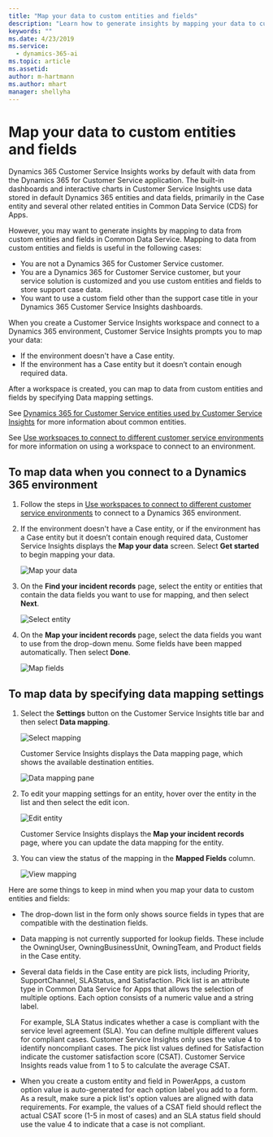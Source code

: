 ```yaml
---
title: "Map your data to custom entities and fields"
description: "Learn how to generate insights by mapping your data to custom data entities and fields​."
keywords: ""
ms.date: 4/23/2019
ms.service:
  - dynamics-365-ai
ms.topic: article
ms.assetid: 
author: m-hartmann
ms.author: mhart
manager: shellyha
---
```


# Map your data to custom entities and fields

Dynamics 365 Customer Service Insights works by default with data from the Dynamics 365 for Customer Service application. The built-in dashboards and interactive charts in Customer Service Insights use data stored in default Dynamics 365 entities and data fields, primarily in the Case entity and several other related entities in Common Data Service (CDS) for Apps.

However, you may want to generate insights by mapping to data from custom entities and fields in Common Data Service. Mapping to data from custom entities and fields is useful in the following cases:

* You are not a Dynamics 365 for Customer Service customer.
* You are a Dynamics 365 for Customer Service customer, but your service solution is customized and you use custom entities and fields to store support case data.
* You want to use a custom field other than the support case title in your Dynamics 365 Customer Service Insights dashboards.

When you create a Customer Service Insights workspace and connect to a Dynamics 365 environment, Customer Service Insights prompts you to map your data:

* If the environment doesn't have a Case entity.
* If the environment has a Case entity but it doesn’t contain enough required data.

After a workspace is created, you can map to data from custom entities and fields by specifying Data mapping settings.

See [Dynamics 365 for Customer Service entities used by Customer Service Insights](customer-service-entities.md) for more information about common entities.

See [Use workspaces to connect to different customer service environments](use-workspaces.md) for more information on using a workspace to connect to an environment.

## To map data when you connect to a Dynamics 365 environment

1. Follow the steps in [Use workspaces to connect to different customer service environments](use-workspaces.md) to connect to a Dynamics 365 environment.

2. If the environment doesn't have a Case entity, or if the environment has a Case entity but it doesn’t contain enough required data, Customer Service Insights displays the **Map your data** screen. Select **Get started** to begin mapping your data.

   ![Map your data](media/map-your-data.png)

3. On the **Find your incident records** page, select the entity or entities that contain the data fields you want to use for mapping, and then select **Next**.

   ![Select entity](media/select-entity.png)

4. On the **Map your incident records** page, select the data fields you want to use from the drop-down menu. Some fields have been mapped automatically. Then select **Done**.

   ![Map fields](media/map-fields.png)

## To map data by specifying data mapping settings

1. Select the **Settings** button on the Customer Service Insights title bar and then select **Data mapping**.

   ![Select mapping](media/select-mapping.png)

   Customer Service Insights displays the Data mapping page, which shows the available destination entities.

   ![Data mapping pane](media/data-mapping-pane.png)

2. To edit your mapping settings for an entity, hover over the entity in the list and then select the edit icon.

   ![Edit entity](media/edit-entity.png)

    Customer Service Insights displays the **Map your incident records** page, where you can update the data mapping for the entity.

3. You can view the status of the mapping in the **Mapped Fields** column.

   ![View mapping](media/view-mapping.png)

Here are some things to keep in mind when you map your data to custom entities and fields:

* The drop-down list in the form only shows source fields in types that are compatible with the destination fields.

* Data mapping is not currently supported for lookup fields. These include the OwningUser, OwningBusinessUnit, OwningTeam, and Product fields in the Case entity.

* Several data fields in the Case entity are pick lists, including Priority, SupportChannel, SLAStatus, and Satisfaction. Pick list is an attribute type in Common Data Service for Apps that allows the selection of multiple options. Each option consists of a numeric value and a string label.

  For example, SLA Status indicates whether a case is compliant with the service level agreement (SLA). You can define multiple different values for compliant cases. Customer Service Insights only uses the value 4 to identify noncompliant cases. The pick list values defined for Satisfaction indicate the customer satisfaction score (CSAT). Customer Service Insights reads value from 1 to 5 to calculate the average CSAT.

* When you create a custom entity and field in PowerApps, a custom option value is auto-generated for each option label you add to a form. As a result, make sure a pick list's option values are aligned with data requirements. For example, the values of a CSAT field should reflect the actual CSAT score (1-5 in most of cases) and an SLA status field should use the value 4 to indicate that a case is not compliant.